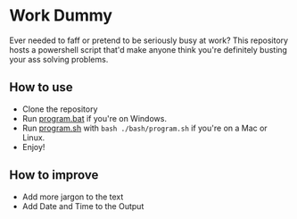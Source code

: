 # Work Dummy

Ever needed to faff or pretend to be seriously busy at work? This repository hosts a powershell script that'd make anyone think you're definitely busting your ass solving problems.

## How to use

- Clone the repository
- Run [program.bat](./powershell/program.bat) if you're on Windows.
- Run [program.sh](./bash/program.sh) with `bash ./bash/program.sh` if you're on a Mac or Linux.
- Enjoy!

## How to improve

- Add more jargon to the text
- Add Date and Time to the Output
